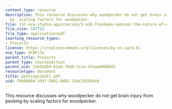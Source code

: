```yaml
---
content_type: resource
description: This resource discusses why woodpecker do not get brain injury from pecking
  by  scaling factors for woodpecker.
file: /ol-ocw-studio-app/courses/3-a26-freshman-seminar-the-nature-of-engineering-fall-2005/f6b0b88d393f58910d01116c295565c6_peckingv2edit.pdf
file_size: 187712
file_type: application/pdf
learning_resource_types:
- Projects
license: https://creativecommons.org/licenses/by-nc-sa/4.0/
ocw_type: OCWFile
parent_title: Projects
parent_type: CourseSection
parent_uid: 13e53d59-62a5-76e0-1cce-47eaad0b8642
resourcetype: Document
title: peckingv2edit.pdf
uid: f6b0b88d-393f-5891-0d01-116c295565c6
---
```

This resource discusses why woodpecker do not get brain injury from pecking by  scaling factors for woodpecker.